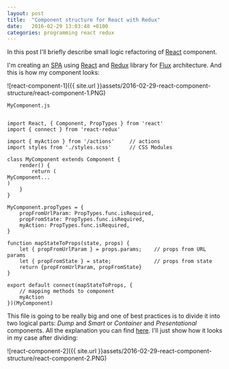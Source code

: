 ```yaml
---
layout: post
title:  "Component structure for React with Redux"
date:   2016-02-29 13:03:48 +0100
categories: programming react redux
---
```


In this post I'll briefly describe small logic refactoring of [React] component.

I'm creating an [SPA] using [React] and [Redux] library for [Flux] architecture. 
And this is how my component looks:

![react-component-1]({{ site.url }}assets/2016-02-29-react-component-structure/react-component-1.PNG)

`MyComponent.js`

<pre class='line-numbers'><code class="language-javascript">
import React, { Component, PropTypes } from 'react'
import { connect } from 'react-redux'

import { myAction } from '/actions'     // actions
import styles from './styles.scss'      // CSS Modules

class MyComponent extends Component {
    render() {
        return (<div className={styles.myClass}>MyComponent...</div>)
    }
}

MyComponent.propTypes = {
    propFromUrlParam: PropTypes.func.isRequired,
    propFromState: PropTypes.func.isRequired,
    myAction: PropTypes.func.isRequired,
}

function mapStateToProps(state, props) {
    let { propFromUrlParam } = props.params;    // props from URL params
    let { propFromState } = state;              // props from state
    return {propFromUrlParam, propFromState}
}

export default connect(mapStateToProps, {
    // mapping methods to component
    myAction
})(MyComponent)
</code></pre>


This file is going to be really big and one of best practices is to divide it into two logical parts:
*Dump* and *Smart* or *Container* and *Presentational* components. All the explanation you can find [here][Dump]. 
I'll just show how it looks in my case after dividing:

![react-component-2]({{ site.url }}assets/2016-02-29-react-component-structure/react-component-2.PNG)



[React]: https://facebook.github.io/react
[Redux]: https://github.com/reactjs/redux
[Flux]: https://facebook.github.io/flux/
[SPA]: https://en.wikipedia.org/wiki/Single-page_application
[Dump]: https://medium.com/@dan_abramov/smart-and-dumb-components-7ca2f9a7c7d0